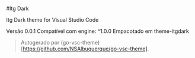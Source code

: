 #Itg Dark

Itg Dark theme for Visual Studio Code

Versão 0.0.1
Compatível com engine: ^1.0.0
Empacotado em theme-itgdark

> Autogerado por (go-vsc-theme)[https://github.com/NSAlbuquerque/go-vsc-theme].